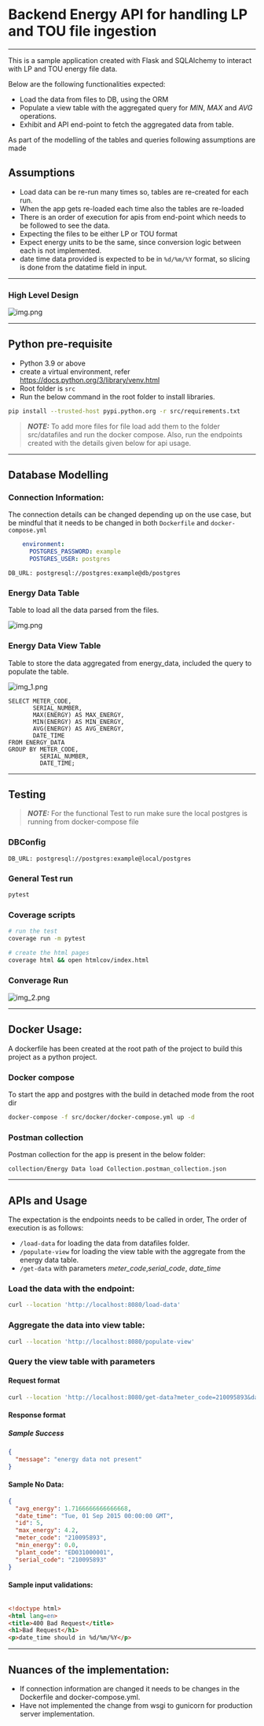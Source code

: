 # Backend Energy API for handling LP and TOU file ingestion

---
This is a sample application created with Flask and SQLAlchemy to interact with LP and TOU energy file data.

Below are the following functionalities expected:

* Load the data from files to DB, using the ORM
* Populate a view table with the aggregated query for *MIN*, *MAX* and *AVG* operations.
* Exhibit and API end-point to fetch the aggregated data from table.

As part of the modelling of the tables and queries following assumptions are made

## Assumptions

* Load data can be re-run many times so, tables are re-created for each run.
* When the app gets re-loaded each time also the tables are re-loaded
* There is an order of execution for apis from end-point which needs to be followed to see the data.
* Expecting the files to be either LP or TOU format
* Expect energy units to be the same, since conversion logic between each is not implemented.
* date time data provided is expected to be in `%d/%m/%Y` format, so slicing is done from the datatime field in input.

---

### High Level Design

![img.png](imgs/img_3.png)
___

## Python pre-requisite

* Python 3.9 or above
* create a virtual environment, refer https://docs.python.org/3/library/venv.html
* Root folder is `src`
* Run the below command in the root folder to install libraries.

```bash 
pip install --trusted-host pypi.python.org -r src/requirements.txt 
```

> **_NOTE:_**
> To add more files for file load add them to the folder src/datafiles and run the docker compose.
> Also, run the endpoints created with the details given below for api usage.

---

## Database Modelling

### Connection Information:

The connection details can be changed depending up on the use case, but be mindful that it needs to be changed in
both `Dockerfile` and `docker-compose.yml`

```yaml
    environment:
      POSTGRES_PASSWORD: example
      POSTGRES_USER: postgres
```

```DB_URL: postgresql://postgres:example@db/postgres```

### Energy Data Table

Table to load all the data parsed from the files.

![img.png](imgs/img.png)

### Energy Data View Table

Table to store the data aggregated from energy_data, included the query to populate the table.

![img_1.png](imgs/img_1.png)

```postgresql
SELECT METER_CODE,
       SERIAL_NUMBER,
       MAX(ENERGY) AS MAX_ENERGY,
       MIN(ENERGY) AS MIN_ENERGY,
       AVG(ENERGY) AS AVG_ENERGY,
       DATE_TIME
FROM ENERGY_DATA
GROUP BY METER_CODE,
         SERIAL_NUMBER,
         DATE_TIME;

```

---

## Testing

> **_NOTE:_**
> For the functional Test to run make sure the local postgres is running from docker-compose file

### DBConfig

```DB_URL: postgresql://postgres:example@local/postgres```

### General Test run

```bash 
pytest
```

### Coverage scripts

```bash
# run the test
coverage run -m pytest

# create the html pages
coverage html && open htmlcov/index.html
```

### Converage Run

![img_2.png](imgs/img_2.png)

---

## Docker Usage:

A dockerfile has been created at the root path of the project to build this project as a python project.

### Docker compose

To start the app and postgres with the build in detached mode from the root dir

```bash
docker-compose -f src/docker/docker-compose.yml up -d
```

### Postman collection

Postman collection for the app is present in the below folder:

```
collection/Energy Data load Collection.postman_collection.json
```

---

## APIs and Usage

The expectation is the endpoints needs to be called in order,
The order of execution is as follows:

* `/load-data` for loading the data from datafiles folder.
* `/populate-view` for loading the view table with the aggregate from the energy data table.
* `/get-data` with parameters *meter_code*,*serial_code*, *date_time*

### Load the data with the endpoint:

```bash
curl --location 'http://localhost:8080/load-data'
```

### Aggregate the data into view table:

```bash
curl --location 'http://localhost:8080/populate-view'
```

### Query the view table with parameters

#### Request format

```bash
curl --location 'http://localhost:8080/get-data?meter_code=210095893&date_time=01%2F09%2F2015&serial_code=210095893'
```

#### Response format

##### Sample Success

```json
{
  "message": "energy data not present"
}
```

#### Sample No Data:

```json
{
  "avg_energy": 1.7166666666666668,
  "date_time": "Tue, 01 Sep 2015 00:00:00 GMT",
  "id": 5,
  "max_energy": 4.2,
  "meter_code": "210095893",
  "min_energy": 0.0,
  "plant_code": "ED031000001",
  "serial_code": "210095893"
}
```

#### Sample input validations:

```html

<!doctype html>
<html lang=en>
<title>400 Bad Request</title>
<h1>Bad Request</h1>
<p>date_time should in %d/%m/%Y</p>
```

---

## Nuances of the implementation:

* If connection information are changed it needs to be changes in the Dockerfile and docker-compose.yml.
* Have not implemented the change from wsgi to gunicorn for production server implementation.





